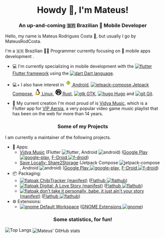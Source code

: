 <h1 align="center">Howdy 🤠, I'm Mateus!</h1>

<h3 align="center">An up-and-coming 🇧🇷 Brazilian 📱 Mobile Developer</h3>

Hello, my name is Mateus Rodrigues Costa 🫡, but usually I go by MateusRodCosta.

I'm a 🇧🇷 Brazilian 👨‍💻 Programmer currently focusing on 📱 mobile apps development .

- 💻 I'm currently specializing in mobile development with the [<img src="https://www.vectorlogo.zone/logos/flutterio/flutterio-icon.svg" alt="flutter" width="20" height="20"/> Flutter framework](https://flutter.dev/) using the [<img src="https://www.vectorlogo.zone/logos/dartlang/dartlang-icon.svg" alt="dart" width="20" height="20"/> Dart language](https://dart.dev/).

- 💻+ I also have interest in [<img src="https://raw.githubusercontent.com/devicons/devicon/master/icons/android/android-original-wordmark.svg" alt="android" width="20" height="20"/> Android](https://developer.android.com/), [ <img src="https://api.iconify.design/simple-icons/jetpackcompose.svg" alt="jetpack-compose" width="20" height="20"/> Jetpack Compose](https://developer.android.com/jetpack/compose), [<img src="https://raw.githubusercontent.com/devicons/devicon/master/icons/linux/linux-original.svg" alt="linux" width="20" height="20"/> Linux](https://www.linux.org/),
[<img src="https://raw.githubusercontent.com/devicons/devicon/master/icons/rust/rust-plain.svg" alt="rust" width="20" height="20"/> Rust](https://www.rust-lang.org/), [<img src="https://upload.wikimedia.org/wikipedia/commons/7/71/GTK_logo.svg" alt="gtk" width="20" height="20"/> GTK](https://www.gtk.org/), [ <img src="https://api.iconify.design/logos-hugo.svg" alt="hugo" width="20" height="20"/> Hugo](https://gohugo.io/) and [<img src="https://www.vectorlogo.zone/logos/git-scm/git-scm-icon.svg" alt="git" width="20" height="20"/> Git](https://git-scm.com/).

- 🥹 My current creation I'm most proud of is [Vidya Music](https://play.google.com/store/apps/details?id=com.mateusrodcosta.apps.vidyamusic), which is a Flutter app for [VIP Aersia](https://www.vipvgm.net/), a very popular video game music playlist that has been on the web for more than 14 years.

<h3 align="center">Some of my Projects</h3>

I am currently a maintainer of the following projects.

- 📱 Apps:
  - [Vidya Music](https://github.com/MateusRodCosta/vidya_music) (Flutter <img src="https://www.vectorlogo.zone/logos/flutterio/flutterio-icon.svg" alt="flutter" width="20" height="20"/>, Android <img src="https://www.vectorlogo.zone/logos/android/android-icon.svg" alt="android" width="20" height="20"/>) ([Google Play <img src="https://www.vectorlogo.zone/logos/google_play/google_play-icon.svg" alt="google-play" width="20" height="20"/>](https://play.google.com/store/apps/details?id=com.mateusrodcosta.apps.vidyamusic), [F-Droid <img src="https://www.vectorlogo.zone/logos/f-droid/f-droid-icon.svg" alt="f-droid" width="20" height="20"/>](https://f-droid.org/packages/com.mateusrodcosta.apps.vidyamusic/))
  - [Save Locally: Share2Storage](https://github.com/MateusRodCosta/Share2Storage) (Jetpack Compose <img src="https://api.iconify.design/simple-icons/jetpackcompose.svg" alt="jetpack-compose" width="20" height="20"/>, Android <img src="https://www.vectorlogo.zone/logos/android/android-icon.svg" alt="android" width="20" height="20"/>) ([Google Play <img src="https://www.vectorlogo.zone/logos/google_play/google_play-icon.svg" alt="google-play" width="20" height="20"/>](https://play.google.com/store/apps/details?id=com.mateusrodcosta.apps.share2storage), [F-Droid <img src="https://www.vectorlogo.zone/logos/f-droid/f-droid-icon.svg" alt="f-droid" width="20" height="20"/>](https://f-droid.org/packages/com.mateusrodcosta.apps.share2storage/))
- 📦 Packaging:
  - [<img src="https://raw.githubusercontent.com/simple-icons/simple-icons/master/icons/flatpak.svg" alt="flatpak" width="20" height="20"/> ChibiTracker (manifest)](https://github.com/flathub/com.github.reduz.ChibiTracker) ([Flathub <img src="https://raw.githubusercontent.com/simple-icons/simple-icons/develop/icons/flathub.svg" alt="flathub" width="20" height="20"/>](https://flathub.org/apps/details/com.github.reduz.ChibiTracker))
  - [<img src="https://raw.githubusercontent.com/simple-icons/simple-icons/master/icons/flatpak.svg" alt="flatpak" width="20" height="20"/> Digital: A Love Story (manifest)](https://github.com/flathub/com.scoutshonour.Digital) ([Flathub <img src="https://raw.githubusercontent.com/simple-icons/simple-icons/develop/icons/flathub.svg" alt="flathub" width="20" height="20"/>](https://flathub.org/apps/com.scoutshonour.Digital))
  - [<img src="https://raw.githubusercontent.com/simple-icons/simple-icons/master/icons/flatpak.svg" alt="flatpak" width="20" height="20"/> don't take it personally, babe, it just ain't your story (manifest)](https://github.com/flathub/com.scoutshonour.dtipbijays) ([Flathub <img src="https://raw.githubusercontent.com/simple-icons/simple-icons/develop/icons/flathub.svg" alt="flathub" width="20" height="20"/>](https://flathub.org/apps/com.scoutshonour.dtipbijays))
- ⚙️ Extensions:
  - [<img src="https://www.vectorlogo.zone/logos/gnome/gnome-icon.svg" alt="gnome" width="20" height="20"/> Default Workspace](https://github.com/MateusRodCosta/gnome-shell-extension-default-workspace) ([GNOME Extensions <img src="https://www.vectorlogo.zone/logos/gnome/gnome-icon.svg" alt="gnome" width="20" height="20"/>](https://extensions.gnome.org/extension/4783/default-workspace/))

<h3 align="center">Some statistics, for fun!</h3>

<p><img align="left" src="https://github-readme-stats.vercel.app/api/top-langs?username=mateusrodcosta&show_icons=true&locale=en&layout=compact" alt="Top Langs" /></p>

<p>&nbsp;<img align="center" src="https://github-readme-stats.vercel.app/api?username=mateusrodcosta&show_icons=true&locale=en" alt="Mateus' GitHub stats" /></p>
